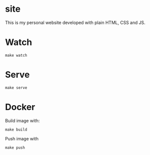# site
This is my personal website developed with plain HTML, CSS and JS.

# Watch
    make watch

# Serve
    make serve

# Docker
Build image with:

    make build

Push image with

    make push
